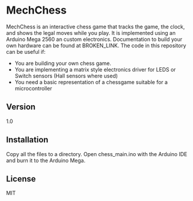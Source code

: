 MechChess
=========

MechChess is an interactive chess game that tracks the game, the clock, and shows the legal moves while you play. It is implemented using an Arduino Mega 2560 an custom electronics. Documentation to build your own hardware can be found at BROKEN_LINK.
The code in this repository can be useful if:

  - You are building your own chess game.
  - You are implementing a matrix style electronics driver for LEDS or Switch sensors (Hall sensors where used)
  - You need a basic representation of a chessgame suitable for a microcontroller

Version
----

1.0

Installation
--------------
Copy all the files to a directory. Open chess_main.ino with the Arduino IDE and burn it to the Arduino Mega.

License
----

MIT
    